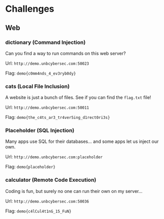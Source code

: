 # Challenges

## Web

### dictionary (Command Injection)

Can you find a way to run commands on this web server?

Url: `http://demo.unbcybersec.com:50023`

Flag: `demo{c0mm4nds_4_ev3ryb0dy}`

### cats (Local File Inclusion)

A website is just a bunch of files. See if you can find the <code>flag.txt</code> file!

Url: `http://demo.unbcybersec.com:50011`

Flag: `demo{the_c4ts_ar3_tr4ver5ing_d1rect0ri3s}`

### Placeholder (SQL Injection)

Many apps use SQL for their databases... and some apps let us inject our own.

Url: `http://demo.unbcybersec.com:placeholder`

Flag: `demo{placeholder}`

### calculator (Remote Code Execution)

Coding is fun, but surely no one can run their own on my server...

Url: `http://demo.unbcybersec.com:50036`

Flag: `demo{c4lCul4t1nG_15_FuN}`